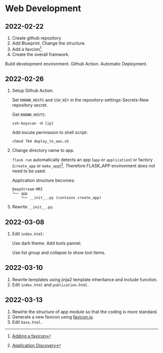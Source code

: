 # Web Development

## 2022-02-22

1. Create github repository
1. Add Blueprint. Change the structure.
1. Add a favcion[^1].
1. Create the overall framwork.

Build development environment.
Github Action. Automatic Deployment.

[^1]: [Adding a favicon](https://flask.palletsprojects.com/en/2.0.x/patterns/favicon/)

## 2022-02-26

1. Setup Github Action.

    Set `KNOWN_HOSTS` and `SSH_KEY` in the repository-settings-Secrets-New repository secret.

    Get `KNOWN_HOSTS`:

    ```shell
    ssh-keyscan -H [ip]
    ```

    Add excute permission to shell script:

    ```shell
    chmod 764 deploy_to_aws.sh 
    ```

2. Change directory name to app.

    `flask run` automatically detects an app (`app` or `application`) or factory (`create_app` or `make_app`)[^2]. Therefore FLASK_APP environment does not need to be used.

    Application structure becomes:

    ```shell
    DeepStream-MRI
    └── app
        └── __init__.py (contains create_app)
    ```

    [^2]: [Application Discovery](https://flask.palletsprojects.com/en/2.0.x/cli/#application-discovery)

3. Rewrite `__init__.py`.

## 2022-03-08

1. Edit `index.html`:

    Use dark theme. Add tools pannel.

    Use list group and collapse to show tool items.

## 2022-03-10

1. Rewrite templates using jinja2 template inheritance and include function.
1. Edit `index.html` and `publication.html`.

## 2022-03-13

1. Rewirte the structure of app module so that the coding is more standard.
1. Generate a new favicon using [favicon.io](favicon.io).
1. Edit `base.html`.
